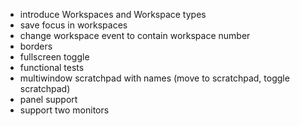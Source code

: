 - introduce Workspaces and Workspace types
- save focus in workspaces
- change workspace event to contain workspace number
- borders
- fullscreen toggle
- functional tests
- multiwindow scratchpad with names (move to scratchpad, toggle scratchpad)
- panel support
- support two monitors
